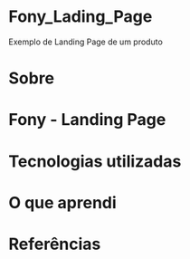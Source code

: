 # Fony_Lading_Page
 Exemplo de Landing Page de um produto
# Sobre

# Fony - Landing Page

# Tecnologias utilizadas

# O que aprendi

# Referências 

